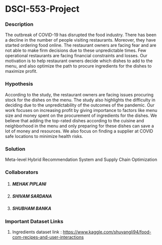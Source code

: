 # DSCI-553-Project

### Description
The outbreak of COVID-19 has disrupted the food industry. There has been a decline in the number of people visiting restaurants. Moreover, they have started ordering food online. The restaurant owners are facing fear and are not able to make firm decisions due to these unpredictable times. Few operational restaurants are facing financial constraints and losses. Our motivation is to help restaurant owners decide which dishes to add to the menu, and also optimize the path to procure ingredients for the dishes to maximize profit.


### Hypothesis
According to the study, the restaurant owners are facing issues procuring stock for the dishes on the menu. The study also highlights the difficulty in deciding due to the unpredictability of the outcomes of the pandemic.
Our work focuses on increasing profit by giving importance to factors like menu size and money spent on the procurement of ingredients for the dishes.
We believe that adding the top-rated dishes according to the cuisine and neighborhood in the menu and only preparing for these dishes can save a lot of money and resources. We also focus on finding a supplier at COVID safe locations to minimize health risks. 

### Solution
Meta-level Hybrid Recommendation System and Supply Chain Optimization

### Collaborators
1) ##### MEHAK PIPLANI
2) ##### SHIVAM SARDANA
3) ##### SHUBHAM BANKA



### Important Dataset Links
1) Ingredients dataset link : https://www.kaggle.com/shuyangli94/food-com-recipes-and-user-interactions
